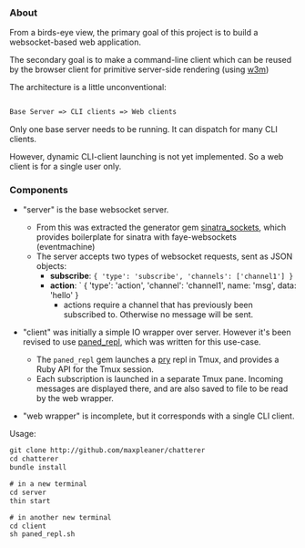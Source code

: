 ### About

From a birds-eye view, the primary goal of this project is to build a websocket-based web application.

The secondary goal is to make a command-line client which can be reused by the browser client for primitive server-side rendering (using [w3m](http://w3m.sourceforge.net/))

The architecture is a little unconventional:

```txt

Base Server => CLI clients => Web clients

```

Only one base server needs to be running. It can dispatch for many CLI clients.

However, dynamic CLI-client launching is not yet implemented. So a web client is for a single user only.

### Components

- "server" is the base websocket server.
  - From this was extracted the generator gem [sinatra_sockets](http://github.com/maxpleaner/sinatra_sockets), which provides boilerplate for sinatra with faye-websockets (eventmachine)
  - The server accepts two types of websocket requests, sent as JSON objects:
    - **subscribe**: `{ 'type': 'subscribe', 'channels': ['channel1'] }`
    - **action**: ` { 'type': 'action', 'channel': 'channel1', name: 'msg', data: 'hello' }
      - actions require a channel that has previously been subscribed to. Otherwise no message will be sent.

- "client" was initially a simple IO wrapper over server. However it's been
revised to use [paned_repl](https://github.com/maxpleaner/paned_repl), which was written for this use-case.
  - The `paned_repl` gem launches a [pry](http://pryrepl.org) repl in Tmux, and provides a Ruby API for the Tmux session.
  - Each subscription is launched in a separate Tmux pane. Incoming messages are displayed there, and are also saved to file to be read by the web wrapper.

- "web wrapper" is incomplete, but it corresponds with a single CLI client.

Usage:

```txt
git clone http://github.com/maxpleaner/chatterer
cd chatterer
bundle install

# in a new terminal
cd server
thin start

# in another new terminal
cd client
sh paned_repl.sh
```
